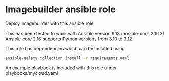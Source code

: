 # Imagebuilder ansible role
Deploy imagebuilder with this ansible role

This has been tested to work with Ansible version 9.13 (ansible-core 2.16.3)
Ansible core 2.16 supports Python versions from 3.10 to 3.12

This role has dependencies which can be installed using
```bash
ansible-galaxy collection install -r requirements.yaml
```

An example playbook is included with this role under playbooks/mycloud.yaml